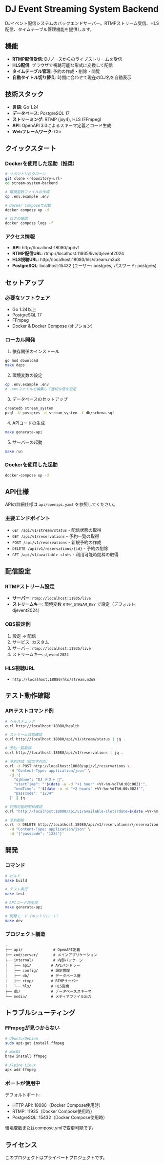 # DJ Event Streaming System Backend

DJイベント配信システムのバックエンドサーバー。RTMPストリーム受信、HLS配信、タイムテーブル管理機能を提供します。

## 機能

- **RTMP配信受信**: DJブースからのライブストリームを受信
- **HLS配信**: ブラウザで視聴可能な形式に変換して配信
- **タイムテーブル管理**: 予約の作成・削除・閲覧
- **自動タイトル切り替え**: 時間に合わせて現在のDJ名を自動表示

## 技術スタック

- **言語**: Go 1.24
- **データベース**: PostgreSQL 17
- **ストリーミング**: RTMP (joy4), HLS (FFmpeg)
- **API**: OpenAPI 3.0によるスキーマ定義とコード生成
- **Webフレームワーク**: Chi

## クイックスタート

### Dockerを使用した起動（推奨）

```bash
# リポジトリのクローン
git clone <repository-url>
cd stream-system-backend

# 環境変数ファイルの作成
cp .env.example .env

# Docker Composeで起動
docker compose up -d

# ログの確認
docker compose logs -f
```

### アクセス情報

- **API**: http://localhost:18080/api/v1
- **RTMP配信URL**: rtmp://localhost:11935/live/djevent2024  
- **HLS視聴URL**: http://localhost:18080/hls/stream.m3u8
- **PostgreSQL**: localhost:15432 (ユーザー: postgres, パスワード: postgres)

## セットアップ

### 必要なソフトウェア

- Go 1.24以上
- PostgreSQL 17
- FFmpeg
- Docker & Docker Compose (オプション)

### ローカル開発

1. 依存関係のインストール
```bash
go mod download
make deps
```

2. 環境変数の設定
```bash
cp .env.example .env
# .envファイルを編集して適切な値を設定
```

3. データベースのセットアップ
```bash
createdb stream_system
psql -U postgres -d stream_system -f db/schema.sql
```

4. APIコードの生成
```bash
make generate-api
```

5. サーバーの起動
```bash
make run
```

### Dockerを使用した起動

```bash
docker-compose up -d
```

## API仕様

APIの詳細仕様は `api/openapi.yaml` を参照してください。

### 主要エンドポイント

- `GET /api/v1/stream/status` - 配信状態の取得
- `GET /api/v1/reservations` - 予約一覧の取得
- `POST /api/v1/reservations` - 新規予約の作成
- `DELETE /api/v1/reservations/{id}` - 予約の削除
- `GET /api/v1/available-slots` - 利用可能時間枠の取得

## 配信設定

### RTMPストリーム設定

- **サーバー**: `rtmp://localhost:11935/live`
- **ストリームキー**: 環境変数 `RTMP_STREAM_KEY` で設定（デフォルト: djevent2024）

### OBS設定例

1. 設定 → 配信
2. サービス: カスタム
3. サーバー: `rtmp://localhost:11935/live`
4. ストリームキー: `djevent2024`

### HLS視聴URL

- `http://localhost:18080/hls/stream.m3u8`

## テスト動作確認

### APIテストコマンド例

```bash
# ヘルスチェック
curl http://localhost:18080/health

# ストリーム状態確認
curl http://localhost:18080/api/v1/stream/status | jq .

# 予約一覧取得
curl http://localhost:18080/api/v1/reservations | jq .

# 予約作成（絵文字対応）
curl -X POST http://localhost:18080/api/v1/reservations \
  -H "Content-Type: application/json" \
  -d '{
    "djName": "DJ テスト 🎵",
    "startTime": "'$(date -u -d "+1 hour" +%Y-%m-%dT%H:00:00Z)'",
    "endTime": "'$(date -u -d "+2 hours" +%Y-%m-%dT%H:00:00Z)'",
    "passcode": "1234"
  }' | jq .

# 利用可能時間枠確認
curl "http://localhost:18080/api/v1/available-slots?date=$(date +%Y-%m-%d)" | jq .

# 予約削除
curl -X DELETE http://localhost:18080/api/v1/reservations/{reservation-id} \
  -H "Content-Type: application/json" \
  -d '{"passcode": "1234"}'
```

## 開発

### コマンド

```bash
# ビルド
make build

# テスト実行
make test

# APIコード再生成
make generate-api

# 開発モード（ホットリロード）
make dev
```

### プロジェクト構造

```
.
├── api/              # OpenAPI定義
├── cmd/server/       # メインアプリケーション
├── internal/         # 内部パッケージ
│   ├── api/         # APIハンドラー
│   ├── config/      # 設定管理
│   ├── db/          # データベース層
│   ├── rtmp/        # RTMPサーバー
│   └── hls/         # HLS変換
├── db/              # データベーススキーマ
└── media/           # メディアファイル出力
```

## トラブルシューティング

### FFmpegが見つからない

```bash
# Ubuntu/Debian
sudo apt-get install ffmpeg

# macOS
brew install ffmpeg

# Alpine Linux
apk add ffmpeg
```

### ポートが使用中

デフォルトポート:
- HTTP API: 18080（Docker Compose使用時）
- RTMP: 11935（Docker Compose使用時）  
- PostgreSQL: 15432（Docker Compose使用時）

環境変数またはcompose.ymlで変更可能です。

## ライセンス

このプロジェクトはプライベートプロジェクトです。